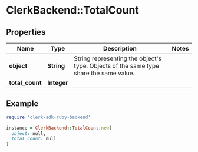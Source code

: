 # ClerkBackend::TotalCount

## Properties

| Name | Type | Description | Notes |
| ---- | ---- | ----------- | ----- |
| **object** | **String** | String representing the object&#39;s type. Objects of the same type share the same value.  |  |
| **total_count** | **Integer** |  |  |

## Example

```ruby
require 'clerk-sdk-ruby-backend'

instance = ClerkBackend::TotalCount.new(
  object: null,
  total_count: null
)
```

